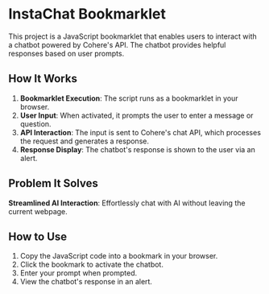 # InstaChat Bookmarklet

This project is a JavaScript bookmarklet that enables users to interact with a chatbot powered by Cohere's API. The chatbot provides helpful responses based on user prompts.

## How It Works

1. **Bookmarklet Execution**: The script runs as a bookmarklet in your browser.
2. **User Input**: When activated, it prompts the user to enter a message or question.
3. **API Interaction**: The input is sent to Cohere's chat API, which processes the request and generates a response.
4. **Response Display**: The chatbot's response is shown to the user via an alert.

## Problem It Solves

**Streamlined AI Interaction**: Effortlessly chat with AI without leaving the current webpage.

## How to Use

1. Copy the JavaScript code into a bookmark in your browser.
2. Click the bookmark to activate the chatbot.
3. Enter your prompt when prompted.
4. View the chatbot's response in an alert.
